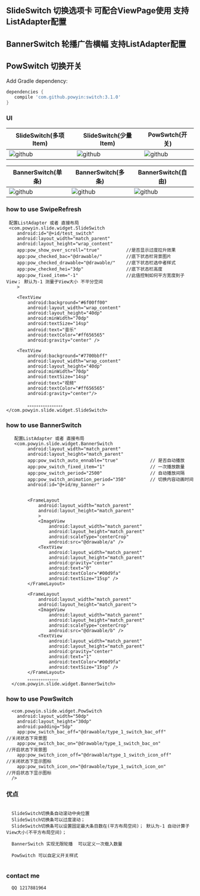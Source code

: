 


## SlideSwitch 切换选项卡 可配合ViewPage使用  支持ListAdapter配置
## BannerSwitch 轮播广告横幅  支持ListAdapter配置
## PowSwitch 切换开关 


Add Gradle dependency:
```gradle
dependencies {
   compile 'com.github.powyin:switch:3.1.0'
}
```

###  UI

|SlideSwitch(多项Item)|SlideSwitch(少量Item)|PowSwtch(开关)|
|---|---|----
|![github](https://github.com/powyin/slide/blob/master/app/src/main/res/raw/slide_m.gif)|![github](https://github.com/powyin/slide/blob/master/app/src/main/res/raw/slide_s.gif)|![github](https://github.com/powyin/slide/blob/master/app/src/main/res/raw/slide_x.gif)|


|BannerSwitch(单条)|BannerSwitch(多条)|BannerSwitch(自由)|
|---|---|----
|![github](https://github.com/powyin/slide/blob/master/app/src/main/res/raw/banner_1.gif)|![github](https://github.com/powyin/slide/blob/master/app/src/main/res/raw/banner_3.gif)|![github](https://github.com/powyin/slide/blob/master/app/src/main/res/raw/banner_n.gif)|


### how to use  SwipeRefresh

     
     配置ListAdapter 或者 直接布局
     <com.powyin.slide.widget.SlideSwitch
        android:id="@+id/test_switch"
        android:layout_width="match_parent"
        android:layout_height="wrap_content"
        app:pow_show_over_scroll="true"          //是否显示过度拉升效果
        app:pow_checked_bac="@drawable/"         //底下状态栏背景图片
        app:pow_checked_drawable="@drawable/"    //底下状态栏选中者样式
        app:pow_checked_hei="3dp"                //底下状态栏高度
        app:pow_fixed_item="-1"                  //此值控制如何平方宽度到子View； 默认为-1 测量子View大小 不平分空间
        >

        <TextView
            android:background="#6f00ff00"
            android:layout_width="wrap_content"
            android:layout_height="40dp"
            android:minWidth="70dp"
            android:textSize="14sp"
            android:text="音乐"
            android:textColor="#ff656565"
            android:gravity="center" />

        <TextView
            android:background="#7700bbff"
            android:layout_width="wrap_content"
            android:layout_height="40dp"
            android:minWidth="70dp"
            android:textSize="14sp"
            android:text="视频"
            android:textColor="#ff656565"
            android:gravity="center"/>
            
            。。。。。。。。。。。。。。。。
    </com.powyin.slide.widget.SlideSwitch>


### how to use  BannerSwitch

     
       配置ListAdapter 或者 直接布局
       <com.powyin.slide.widget.BannerSwitch
            android:layout_width="match_parent"
            android:layout_height="match_parent"
            app:pow_switch_auto_ennable="true"            // 是否自动播放
            app:pow_switch_fixed_item="1"                 // 一次播放数量
            app:pow_switch_period="2500"                  // 自动播放间隔
            app:pow_switch_animation_period="350"         // 切换内容动画时间
            android:id="@+id/my_banner" >


            <FrameLayout
                android:layout_width="match_parent"
                android:layout_height="match_parent"
                >
                <ImageView
                    android:layout_width="match_parent"
                    android:layout_height="match_parent"
                    android:scaleType="centerCrop"
                    android:src="@drawable/a" />
                <TextView
                    android:layout_width="match_parent"
                    android:layout_height="match_parent"
                    android:gravity="center"
                    android:text="0"
                    android:textColor="#00d9fa"
                    android:textSize="15sp" />
            </FrameLayout>

            <FrameLayout
                android:layout_width="match_parent"
                android:layout_height="match_parent">
                <ImageView
                    android:layout_width="match_parent"
                    android:layout_height="match_parent"
                    android:scaleType="centerCrop"
                    android:src="@drawable/b" />
                <TextView
                    android:layout_width="match_parent"
                    android:layout_height="match_parent"
                    android:gravity="center"
                    android:text="1"
                    android:textColor="#00d9fa"
                    android:textSize="15sp" />
            </FrameLayout>
            。。。。。。。。。。。。。。
      </com.powyin.slide.widget.BannerSwitch>

### how to use  PowSwitch

     
      <com.powyin.slide.widget.PowSwitch
        android:layout_width="50dp"
        android:layout_height="30dp"
        android:padding="5dp"
        app:pow_switch_bac_off="@drawable/type_1_switch_bac_off"              //关闭状态下背景图
        app:pow_switch_bac_on="@drawable/type_1_switch_bac_on"                //开启状态下背景图
        app:pow_switch_icon_off="@drawable/type_1_switch_icon_off"            //关闭状态下显示图标
        app:pow_switch_icon_on="@drawable/type_1_switch_icon_on"              //开启状态下显示图标
      />
        


### 优点
```

  SlideSwitch切换条自动滚动中央位置
  SlideSwitch切换条可以过度滚动；
  SlideSwitch切换条可以设置固定最大条目数在(平方布局空间)； 默认为-1 自动计算子View大小(不平方布局空间)；
  
  BannerSwitch 实现无限轮播  可以定义一次载入数量
  
  PowSwitch 可以自定义开关样式
  
```

### contact me
```
  QQ 1217881964
```





